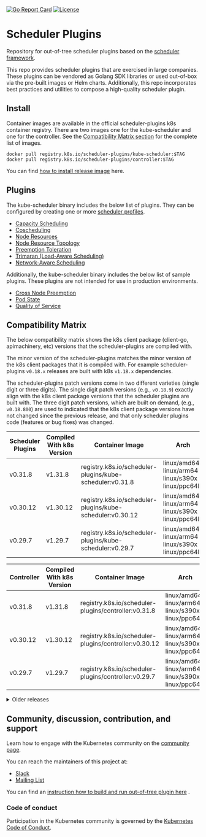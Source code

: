 [![Go Report Card](https://goreportcard.com/badge/kubernetes-sigs/scheduler-plugins)](https://goreportcard.com/report/kubernetes-sigs/scheduler-plugins) [![License](https://img.shields.io/badge/License-Apache%202.0-blue.svg)](https://github.com/kubernetes-sigs/scheduler-plugins/blob/master/LICENSE)

# Scheduler Plugins

Repository for out-of-tree scheduler plugins based on the [scheduler framework](https://kubernetes.io/docs/concepts/scheduling-eviction/scheduling-framework/).

This repo provides scheduler plugins that are exercised in large companies.
These plugins can be vendored as Golang SDK libraries or used out-of-box via the pre-built images or Helm charts.
Additionally, this repo incorporates best practices and utilities to compose a high-quality scheduler plugin.

## Install

Container images are available in the official scheduler-plugins k8s container registry. There are two images one
for the kube-scheduler and one for the controller. See the [Compatibility Matrix section](#compatibility-matrix)
for the complete list of images.

```shell
docker pull registry.k8s.io/scheduler-plugins/kube-scheduler:$TAG
docker pull registry.k8s.io/scheduler-plugins/controller:$TAG
```

You can find [how to install release image](doc/install.md) here.

## Plugins

The kube-scheduler binary includes the below list of plugins. They can be configured by creating one or more
[scheduler profiles](https://kubernetes.io/docs/reference/scheduling/config/#multiple-profiles).

* [Capacity Scheduling](pkg/capacityscheduling/README.md)
* [Coscheduling](pkg/coscheduling/README.md)
* [Node Resources](pkg/noderesources/README.md)
* [Node Resource Topology](pkg/noderesourcetopology/README.md)
* [Preemption Toleration](pkg/preemptiontoleration/README.md)
* [Trimaran (Load-Aware Scheduling)](pkg/trimaran/README.md)
* [Network-Aware Scheduling](pkg/networkaware/README.md)

Additionally, the kube-scheduler binary includes the below list of sample plugins. These plugins are not intended for use in production
environments.

* [Cross Node Preemption](pkg/crossnodepreemption/README.md)
* [Pod State](pkg/podstate/README.md)
* [Quality of Service](pkg/qos/README.md)

## Compatibility Matrix

The below compatibility matrix shows the k8s client package (client-go, apimachinery, etc) versions
that the scheduler-plugins are compiled with.

The minor version of the scheduler-plugins matches the minor version of the k8s client packages that
it is compiled with. For example scheduler-plugins `v0.18.x` releases are built with k8s `v1.18.x`
dependencies.

The scheduler-plugins patch versions come in two different varieties (single digit or three digits).
The single digit patch versions (e.g., `v0.18.9`) exactly align with the k8s client package
versions that the scheduler plugins are built with. The three digit patch versions, which are built
on demand, (e.g., `v0.18.800`) are used to indicated that the k8s client package versions have not
changed since the previous release, and that only scheduler plugins code (features or bug fixes) was
changed.

| Scheduler Plugins | Compiled With k8s Version | Container Image                                           | Arch                                                       |
|-------------------|---------------------------|-----------------------------------------------------------|------------------------------------------------------------|
| v0.31.8           | v1.31.8                   | registry.k8s.io/scheduler-plugins/kube-scheduler:v0.31.8  | linux/amd64<br>linux/arm64<br>linux/s390x<br>linux/ppc64le |
| v0.30.12          | v1.30.12                  | registry.k8s.io/scheduler-plugins/kube-scheduler:v0.30.12 | linux/amd64<br>linux/arm64<br>linux/s390x<br>linux/ppc64le |
| v0.29.7           | v1.29.7                   | registry.k8s.io/scheduler-plugins/kube-scheduler:v0.29.7  | linux/amd64<br>linux/arm64<br>linux/s390x<br>linux/ppc64le |

| Controller | Compiled With k8s Version | Container Image                                       | Arch                                                       |
|------------|---------------------------|-------------------------------------------------------|------------------------------------------------------------|
| v0.31.8    | v1.31.8                   | registry.k8s.io/scheduler-plugins/controller:v0.31.8  | linux/amd64<br>linux/arm64<br>linux/s390x<br>linux/ppc64le |
| v0.30.12   | v1.30.12                  | registry.k8s.io/scheduler-plugins/controller:v0.30.12 | linux/amd64<br>linux/arm64<br>linux/s390x<br>linux/ppc64le |
| v0.29.7    | v1.29.7                   | registry.k8s.io/scheduler-plugins/controller:v0.29.7  | linux/amd64<br>linux/arm64<br>linux/s390x<br>linux/ppc64le |

<details>
<summary>Older releases</summary>

| Scheduler Plugins | Compiled With k8s Version | Container Image                                           | Arch                       |
|-------------------|---------------------------|-----------------------------------------------------------|----------------------------|
| v0.28.9           | v1.28.9                   | registry.k8s.io/scheduler-plugins/kube-scheduler:v0.28.9  | linux/amd64<br>linux/arm64 |
| v0.27.8           | v1.27.8                   | registry.k8s.io/scheduler-plugins/kube-scheduler:v0.27.8  | linux/amd64<br>linux/arm64 |
| v0.26.7           | v1.26.7                   | registry.k8s.io/scheduler-plugins/kube-scheduler:v0.26.7  | linux/amd64<br>linux/arm64 |
| v0.25.12          | v1.25.12                  | registry.k8s.io/scheduler-plugins/kube-scheduler:v0.25.12 | linux/amd64<br>linux/arm64 |
| v0.24.9           | v1.24.9                   | registry.k8s.io/scheduler-plugins/kube-scheduler:v0.24.9  | linux/amd64<br>linux/arm64 |
| v0.23.10          | v1.23.10                  | registry.k8s.io/scheduler-plugins/kube-scheduler:v0.23.10 | linux/amd64<br>linux/arm64 |
| v0.22.6           | v1.22.6                   | registry.k8s.io/scheduler-plugins/kube-scheduler:v0.22.6  | linux/amd64<br>linux/arm64 |
| v0.21.6           | v1.21.6                   | registry.k8s.io/scheduler-plugins/kube-scheduler:v0.21.6  | linux/amd64<br>linux/arm64 |
| v0.20.10          | v1.20.10                  | registry.k8s.io/scheduler-plugins/kube-scheduler:v0.20.10 | linux/amd64<br>linux/arm64 |
| v0.19.9           | v1.19.9                   | registry.k8s.io/scheduler-plugins/kube-scheduler:v0.19.9  | linux/amd64<br>linux/arm64 |
| v0.19.8           | v1.19.8                   | registry.k8s.io/scheduler-plugins/kube-scheduler:v0.19.8  | linux/amd64<br>linux/arm64 |
| v0.18.9           | v1.18.9                   | registry.k8s.io/scheduler-plugins/kube-scheduler:v0.18.9  | linux/amd64                |

| Controller | Compiled With k8s Version | Container Image                                       | Arch                       |
|------------|---------------------------|-------------------------------------------------------|----------------------------|
| v0.28.9    | v1.28.9                   | registry.k8s.io/scheduler-plugins/controller:v0.28.9  | linux/amd64<br>linux/arm64 |
| v0.27.8    | v1.27.8                   | registry.k8s.io/scheduler-plugins/controller:v0.27.8  | linux/amd64<br>linux/arm64 |
| v0.26.7    | v1.26.7                   | registry.k8s.io/scheduler-plugins/controller:v0.26.7  | linux/amd64<br>linux/arm64 |
| v0.25.12   | v1.25.12                  | registry.k8s.io/scheduler-plugins/controller:v0.25.12 | linux/amd64<br>linux/arm64 |
| v0.24.9    | v1.24.9                   | registry.k8s.io/scheduler-plugins/controller:v0.24.9  | linux/amd64<br>linux/arm64 |
| v0.23.10   | v1.23.10                  | registry.k8s.io/scheduler-plugins/controller:v0.23.10 | linux/amd64<br>linux/arm64 |
| v0.22.6    | v1.22.6                   | registry.k8s.io/scheduler-plugins/controller:v0.22.6  | linux/amd64<br>linux/arm64 |
| v0.21.6    | v1.21.6                   | registry.k8s.io/scheduler-plugins/controller:v0.21.6  | linux/amd64<br>linux/arm64 |
| v0.20.10   | v1.20.10                  | registry.k8s.io/scheduler-plugins/controller:v0.20.10 | linux/amd64<br>linux/arm64 |
| v0.19.9    | v1.19.9                   | registry.k8s.io/scheduler-plugins/controller:v0.19.9  | linux/amd64<br>linux/arm64 |
| v0.19.8    | v1.19.8                   | registry.k8s.io/scheduler-plugins/controller:v0.19.8  | linux/amd64<br>linux/arm64 |

</details>

## Community, discussion, contribution, and support

Learn how to engage with the Kubernetes community on the [community page](http://kubernetes.io/community/).

You can reach the maintainers of this project at:

- [Slack](https://kubernetes.slack.com/messages/sig-scheduling)
- [Mailing List](https://groups.google.com/forum/#!forum/kubernetes-sig-scheduling)

You can find an [instruction how to build and run out-of-tree plugin here](doc/develop.md) .

### Code of conduct

Participation in the Kubernetes community is governed by the [Kubernetes Code of Conduct](code-of-conduct.md).

